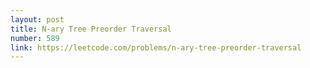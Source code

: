 ```yaml
---
layout: post
title: N-ary Tree Preorder Traversal
number: 589
link: https://leetcode.com/problems/n-ary-tree-preorder-traversal
---
```

